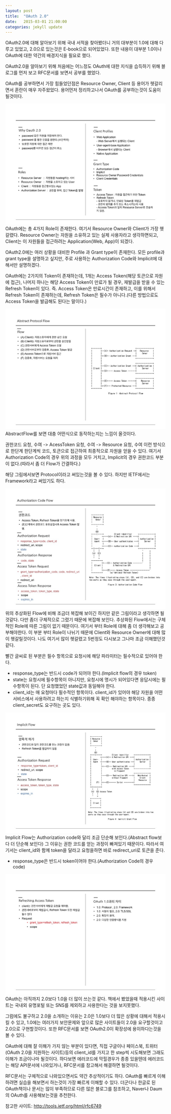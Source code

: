 ```yaml
---
layout:	post
title:	"OAuth 2.0"
date:	2015-03-01 21:00:00
categories:	jekyll update
---
```

OAuth2.0에 대해 알아보기 위해 국내 서적을 찾아봤더니 거의 대부분이 1.0에 대해 다루고 있었고, 2.0으로 있는것은 E-book으로 되어있었다.
또한 내용이 대부분 1.0이나 OAuth에 대한 약간의 배경지식을 필요로 했다.

OAuth2.0을 알아보기 위해 처음에는 어느정도 OAuth에 대한 지식을 습득하기 위해 블로그를 먼저 보고 RFC문서를 보면서 공부를 했었다.

OAuth를 공부하면서 가장 힘들었던점은 Resource Owner, Client 등 용어가 헷갈리면서 혼란이 매우 자주왔었다.
용어먼저 정리하고나서 OAuth를 공부하는것이 도움이 될것이다.

![](/img/OAuth2.0/IntroOauth.jpg)
OAuth에는 총 4가지 Role이 존재한다. 여기서 Resource Owner와 Client가 가장 헷갈렸다. Resource Owner는 자원을 소유하고 있는 실제 사용자라고 생각하면되고, Client는 이 자원들을 접근하려는 Application(Web, App)이 되겠다.

OAuth2.0에는 여러 상황을 대비한 Profile 과 Grant type이 존재한다. 모든 profile과 grant type을 설명하고 싶지만, 주로 사용하는 Authorization Code와 Implicit에 대해서만 설명하겠다.

OAuth에는 2가지의 Token이 존재하는데, 1개는 Access Token(해당 토큰으로 자원에 접근), 나머지 하나는 해당 Access Token이 만료가 될 경우, 재발급을 받을 수 있는 Refresh Token이 있다. 즉. Access Token은 만료시간이 존재하고, 이를 위해서 Refresh Token이 존재하는데, Refresh Token은 필수가 아니다.(다른 방법으로도 Access Token을 발급해도 된다는 말이다.)

![](/img/OAuth2.0/AbstractFlow.jpg)
AbstractFlow를 보면 대충 어떤식으로 동작하는지는 느낌이 올것이다.

권한코드 요청, 수여 -> AcessToken 요청, 수여 -> Resource 요청, 수여 이런 방식으로 한단계 한단계씩 코드, 토큰으로 접근하여 최종적으로 자원을 얻을 수 있다. 여기서 Authorization Code의 경우 위의 과정을 모두 거치고, Implicit의 경우 권한코드 부분이 없다.(따라서 좀 더 Flow가 간결하다.)

해당 그림에서보면 Protocol이라고 써있는것을 볼 수 있다. 하지만 IETF에서는 Framework라고 써있기도 하다.


![](/img/OAuth2.0/AuthorizeCodeFlow.jpg)
위의 추상화된 Flow에 비해 조금더 복잡해 보이긴 하지만 같은 그림이라고 생각하면 될것같다. 다만 좀더 구체적으로 그렸기 때문에 복잡해 보인다. 추상화된 Flow에서는 구체적인 Role에 따른 그림이 없기 때문이다. 여기서 부터 Role에 대해 좀 더 생각해보고 공부해야한다. 이 부분 부터 Role이 나뉘기 때문에 Client와 Resource Owner에 대해 많이 헷갈릴것이다. 나도 여기서 많이 헷갈렸고 5번정도 다시보고 그나마 조금 이해했던것 같다.

빨간 글씨로 된 부분은 필수 항목으로 요청시에 해당 파라미터는 필수적으로 있어야 한다.
<ul>
	<li>response_type는 반드시 code가 되어야 한다.(Implicit flow의 경우 token)</li>
	<li>state는 요청시에 필수항목이 아니지만, 요청시에 명시가 되어있다면 응답시에는 필수항목이 된다. 단 요청했었던 state값과 동일해야 한다.</li>
	<li>client_id는 매 요청마다 필수적인 항목이다. client_id가 있어야 해당 자원을 어떤 서비스에서 사용하려고 하는지 식별하기위해 꼭 확인 해야하는 항목이다. 종종 client_secret도 요구하는 곳도 있다.</li>
</ul>

![](/img/OAuth2.0/ImplicitFlow.jpg)
Implicit Flow는 Authorization code와 달리 조금 단순해 보인다.(Abstract flow보다 더 단순해 보인다)
그 이유는 권한 코드를 얻는 과정이 빠져있기 때문이다.
따라서 여기서는 client_id와 함께 token을 달라고 요청을하면 바로 redirect_uri로 토큰을 준다.
<ul>
	<li>response_type은 반드시 token이어야 한다.(Authorization Code의 경우 code)</li>
</ul>

![](/img/OAuth2.0/etc.jpg)
OAuth는 아직까지 2.0보다 1.0을 더 많이 쓰는것 같다. 책에서 봤었을때 적용시킨 사이트는 국내외 유명포털 또는 SNS를 제외하고 사용한다는 것을 보지못했다.

그럼에도 불구하고 2.0을 소개하는 이유는 2.0은 1.0보다 더 많은 상황에 대해서 적용시킬 수 있고, 1.0에는 여러가지 보안문제와 앞으로 많은 사이트들이 2.0을 요구할것이고 2.0으로 구현할것이다. 또한 RFC문서를 보면 OAuth2.0이 확장성에 용이하다는것을 볼 수 있다.

OAuth에 대해 잘 이해가 가지 않는 부분이 있다면, 직접 구글이나 페이스북, 트위터(OAuth 2.0을 지원하는 사이트)등의 client_id를 가지고 한 step씩 시도해보면 그래도 이해가 조금이나마 될것이다. 하다보면 에러코드에 막힐경우가 종종 있을텐데 에러코드는 해당 API문서에 나와있거나, RFC문서를 참고해서 해결하면 될것이다.

RFC문서는 구체적으로 나와있으면서도 약간 추상적이기도 하다. OAuth를 빠르게 이해하려면 실습을 해보면서 하는것이 가장 빠르게 이해할 수 있다. 더군다나 한글로 된 OAuth책이나 문서는 많이 부족하므로 다른 많은 블로그를 참조하고, Naver나 Daum의 OAuth를 사용해보는것을 추천한다.

참고한 사이트: <a href="http://tools.ietf.org/html/rfc6749">http://tools.ietf.org/html/rfc6749</a>

